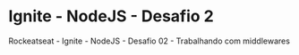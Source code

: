 # Ignite - NodeJS - Desafio 2
Rockeatseat - Ignite - NodeJS - Desafio 02 - Trabalhando com middlewares
